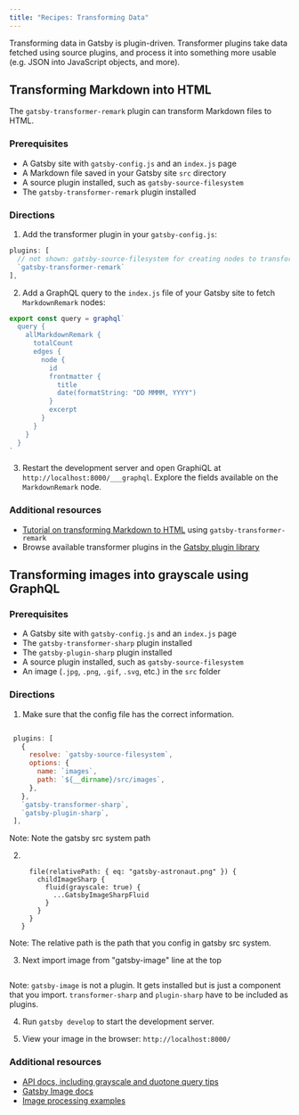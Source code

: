```yaml
---
title: "Recipes: Transforming Data"
---
```


Transforming data in Gatsby is plugin-driven. Transformer plugins take data fetched using source plugins, and process it into something more usable (e.g. JSON into JavaScript objects, and more).

## Transforming Markdown into HTML

The `gatsby-transformer-remark` plugin can transform Markdown files to HTML.

### Prerequisites

- A Gatsby site with `gatsby-config.js` and an `index.js` page
- A Markdown file saved in your Gatsby site `src` directory
- A source plugin installed, such as `gatsby-source-filesystem`
- The `gatsby-transformer-remark` plugin installed

### Directions

1. Add the transformer plugin in your `gatsby-config.js`:

```js:title=gatsby-config.js
plugins: [
  // not shown: gatsby-source-filesystem for creating nodes to transform
  `gatsby-transformer-remark`
],
```

2. Add a GraphQL query to the `index.js` file of your Gatsby site to fetch `MarkdownRemark` nodes:

```jsx:title=src/pages/index.js
export const query = graphql`
  query {
    allMarkdownRemark {
      totalCount
      edges {
        node {
          id
          frontmatter {
            title
            date(formatString: "DD MMMM, YYYY")
          }
          excerpt
        }
      }
    }
  }
`
```

3. Restart the development server and open GraphiQL at `http://localhost:8000/___graphql`. Explore the fields available on the `MarkdownRemark` node.

### Additional resources

- [Tutorial on transforming Markdown to HTML](/tutorial/part-six/#transformer-plugins) using `gatsby-transformer-remark`
- Browse available transformer plugins in the [Gatsby plugin library](/plugins/?=transformer)

## Transforming images into grayscale using GraphQL

### Prerequisites

- A Gatsby site with `gatsby-config.js` and an `index.js` page
- The `gatsby-transformer-sharp` plugin installed
- The `gatsby-plugin-sharp` plugin installed
- A source plugin installed, such as `gatsby-source-filesystem`
- An image (`.jpg`, `.png`, `.gif`, `.svg`, etc.) in the `src` folder

### Directions

1. Make sure that the config file has the correct information.

```JavaScript:title=gatsby-config.js

 plugins: [
   {
     resolve: `gatsby-source-filesystem`,
     options: {
       name: `images`,
       path: `${__dirname}/src/images`,
     },
   },
   `gatsby-transformer-sharp`,
   `gatsby-plugin-sharp`,
 ],
```

Note: Note the gatsby src system path

2.

```query {
     file(relativePath: { eq: "gatsby-astronaut.png" }) {
       childImageSharp {
         fluid(grayscale: true) {
           ...GatsbyImageSharpFluid
         }
       }
     }
   }
```

Note: The relative path is the path that you config in gatsby src system.

3. Next import image from "gatsby-image" line at the top

 <Img fluid={data.file.childImageSharp.fluid}/>

Note: `gatsby-image` is not a plugin. It gets installed but is just a component that you import. `transformer-sharp` and `plugin-sharp` have to be included as plugins.

4. Run `gatsby develop` to start the development server.

5. View your image in the browser: `http://localhost:8000/`

### Additional resources

- [API docs, including grayscale and duotone query tips](/docs/gatsby-image/#shared-query-parameters)
- [Gatsby Image docs](/packages/gatsby-image/)
- [Image processing examples](https://github.com/gatsbyjs/gatsby/tree/master/examples/image-processing)
